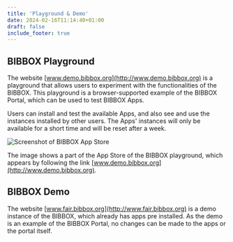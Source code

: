 ```yaml
---
title: 'Playground & Demo'
date: 2024-02-16T11:14:40+01:00
draft: false
include_footer: true
---
```

## BIBBOX Playground
The website [www.demo.bibbox.org](http://www.demo.bibbox.org) is a playground that allows users to experiment with the functionalities of the BIBBOX.
This playground is a browser-supported example of the BIBBOX Portal, which can be used to test BIBBOX Apps.

Users can install and test the available Apps, and also see and use the instances installed by other users.
The Apps' instances will only be available for a short time and will be reset after a week.

![Screenshot of BIBBOX App Store](/images/screenshot_demo.png)

The image shows a part of the App Store of the BIBBOX playground, which appears by following the link [www.demo.bibbox.org](http://www.demo.bibbox.org).

## BIBBOX Demo
The website [www.fair.bibbox.org](http://www.fair.bibbox.org) is a demo instance of the BIBBOX, which already has apps pre installed.
As the demo is an example of the BIBBOX Portal, no changes can be made to the apps or the portal itself.